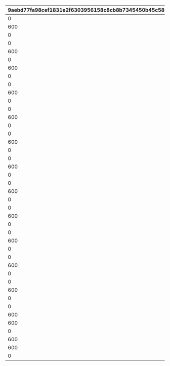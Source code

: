 |9aebd77fa98cef1831e2f6303956158c8cb8b7345450b45c58bcd1153fd16b2c|98874f5a4786b65adc8443e757333abea25783aa4e270d621f91ccc195d45bf3|b5a3b8872c9306c119d5c17e32b673484f761257739de19bce4ddcd8ef5bc221|88cd428d8cd37eb56212bf7b1f402ffe1ed63ddecb9f1ae5c601a5af938b8d95|cbe8238ec7d0a0b954614aa0534ed7e44fabc7f807b77f9af748aaf149ca7f2a|63cc17f9d3b8b986e44db29af855b2ed04d4cbf864f25d1bcd345fc0979cd231|7b25e201965743b6748d861f0e2431495bcf59f3a34dfafe49746b1bbc73ce03|86dca7a0586fc8bf371b45c162c05aa9b066fbab560f0e57aee5e4b6f5a1894d|0009604ddd5996bb642dafadddd3908a93e7eebffd025870433c5e5faaaeee34|79c8fd5504328a825b092ca376d49f89d42c0b2785d53b799d81a9fb6d245785|abcf65af7b2f4b30bd0f57df3d2a07b224d8e4f116a22515965683ed94372a31|c11c5171aeb92d9b913e73867fd1ecb30be037506dc95748e8de65fcb875a76c|
| --- | --- | --- | --- | --- | --- | --- | --- | --- | --- | --- | --- |
|0|5201322|1|0|5|1|0|70|610201102|10201201|5.5|5201321|
|600|5201323|3|3|5|2|15|0|610201103|10201201|1.5|0|
|0|0|1|0|5|3|0|0|610201104|10201201|1.5|0|
|0|0|1|0|5|1|0|70|610201105|10201501|5.5|0|
|600|0|3|3|5|2|15|0|610201106|10201501|1.5|0|
|0|0|1|0|5|3|0|0|610201107|10201501|1.5|0|
|600|5201332|2|3|5|1|0|0|610201152|10201251|5.5|5201331|
|0|5201333|1|0|5|2|0|65|610201153|10201251|1.5|0|
|0|0|1|0|5|3|0|0|610201154|10201251|1.5|0|
|600|0|2|3|5|1|0|0|610201155|10201551|5.5|0|
|0|0|1|0|5|2|0|65|610201156|10201551|1.5|0|
|0|0|1|0|5|3|0|0|610201157|10201551|1.5|0|
|600|5202322|2|3|5|1|0|0|610202102|10202201|5.5|5202321|
|0|5202323|1|0|5|2|0|70|610202103|10202201|1.5|0|
|0|0|1|0|5|3|0|0|610202104|10202201|1.5|0|
|600|0|2|3|5|1|0|0|610202105|10202501|5.5|0|
|0|0|1|0|5|2|0|70|610202106|10202501|1.5|0|
|0|0|1|0|5|3|0|0|610202107|10202501|1.5|0|
|600|5203322|2|3|5|1|0|0|610203102|10203201|5.5|5203321|
|0|5203323|1|0|5|2|0|66|610203103|10203201|1.5|0|
|0|0|1|0|5|3|0|0|610203104|10203201|1.5|0|
|600|0|2|3|5|1|0|0|610203105|10203501|5.5|0|
|0|0|1|0|5|2|0|66|610203106|10203501|1.5|0|
|0|0|1|0|5|3|0|0|610203107|10203501|1.5|0|
|600|5204322|2|3|5|1|0|0|610204102|10204201|5.5|5204321|
|0|5204323|1|0|5|2|0|60|610204103|10204201|1.5|0|
|0|0|1|0|5|3|0|0|610204104|10204201|1.5|0|
|600|0|2|3|5|1|0|0|610204105|10204501|5.5|0|
|0|0|1|0|5|2|0|80|610204106|10204501|1.5|0|
|0|0|1|0|5|3|0|0|610204107|10204501|1.5|0|
|600|5205322|2|3|5|1|0|0|610205102|10205201|5.5|5205321|
|0|5205323|1|0|5|2|0|65|610205103|10205201|1.5|0|
|0|0|1|0|5|3|0|0|610205104|10205201|1.5|0|
|600|0|2|3|5|1|0|0|610205105|10205501|5.5|0|
|0|0|1|0|5|2|0|66|610205106|10205501|1.5|0|
|0|0|1|0|5|3|0|0|610205107|10205501|1.5|0|
|600|5206322|2|3|5|1|0|0|610206102|10206201|5.5|5206321|
|600|5206323|2|3|5|2|0|0|610206103|10206201|1.5|0|
|0|0|1|0|5|3|0|0|610206104|10206201|1.5|0|
|600|0|2|3|5|1|0|0|610206105|10206501|5.5|0|
|600|0|2|3|5|2|0|0|610206106|10206501|1.5|0|
|0|0|1|0|5|3|0|0|610206107|10206501|1.5|0|